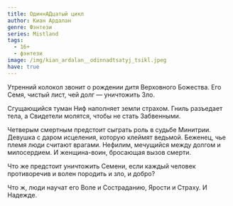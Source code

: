 ```yaml
---
title: ОдиннАДцатый цикл
author: Киан Ардалан
genre: Фэнтези
series: Mistland
tags:
  - 16+
  - фэнтези
image: /img/kian_ardalan__odinnadtsatyj_tsikl.jpeg
have: true
---
```

Утренний колокол звонит о рождении дитя Верховного Божества. Его Семя, чистый лист, чей долг — уничтожить Зло.

Сгущающийся туман Ниф наполняет земли страхом. Гниль разъедает тела, а Свидетели молятся, чтобы не стать Забвенными.

Четверым смертным предстоит сыграть роль в судьбе Минитрии. Девушка с даром исцеления, которую клеймят ведьмой. Беженец, чье племя люди считают врагами. Нефилим, мечущийся между долгом и милосердием. И женщина-воин, бросающая вызов смерти.

Что же предстоит уничтожить Семени, если каждый человек противоречив и волен породить и зло, и добро?

Что ж, люди научат его Воле и Состраданию, Ярости и Страху. И Надежде.